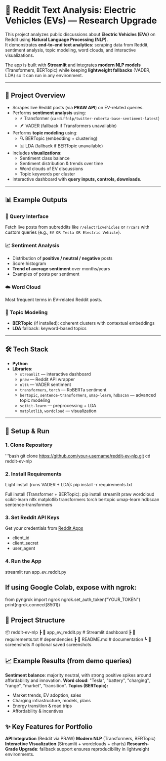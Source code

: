 # 🔋 Reddit Text Analysis: Electric Vehicles (EVs) — Research Upgrade

This project analyzes public discussions about **Electric Vehicles (EVs)** on Reddit using **Natural Language Processing (NLP)**.  
It demonstrates **end-to-end text analytics**: scraping data from Reddit, sentiment analysis, topic modeling, word clouds, and interactive visualizations.  

The app is built with **Streamlit** and integrates **modern NLP models** (Transformers, BERTopic) while keeping **lightweight fallbacks** (VADER, LDA) so it can run in any environment.

---

## 📖 Project Overview
- Scrapes live Reddit posts (via **PRAW API**) on EV-related queries.  
- Performs **sentiment analysis** using:
  - ⚡ Transformer (`cardiffnlp/twitter-roberta-base-sentiment-latest`)  
  - 🪶 VADER (fallback if Transformers unavailable)  
- Performs **topic modeling** using:
  - 🔍 BERTopic (embedding + clustering)  
  - 📊 LDA (fallback if BERTopic unavailable)  
- Includes **visualizations**:
  - Sentiment class balance  
  - Sentiment distribution & trends over time  
  - Word clouds of EV discussions  
  - Topic keywords per cluster  
- Interactive dashboard with **query inputs, controls, downloads**.

---

## 📊 Example Outputs

### 🔎 Query Interface
Fetch live posts from subreddits like `r/electricvehicles` or `r/cars` with custom queries (e.g., `EV OR Tesla OR Electric Vehicle`).

### 📈 Sentiment Analysis
- Distribution of **positive / neutral / negative** posts  
- Score histogram  
- **Trend of average sentiment** over months/years  
- Examples of posts per sentiment  

### ☁️ Word Cloud
Most frequent terms in EV-related Reddit posts.

### 🧩 Topic Modeling
- **BERTopic** (if installed): coherent clusters with contextual embeddings  
- **LDA** fallback: keyword-based topics  

---

## 🛠️ Tech Stack
- **Python**  
- **Libraries:**
  - `streamlit` — interactive dashboard  
  - `praw` — Reddit API wrapper  
  - `nltk` — VADER sentiment  
  - `transformers`, `torch` — RoBERTa sentiment  
  - `bertopic`, `sentence-transformers`, `umap-learn`, `hdbscan` — advanced topic modeling  
  - `scikit-learn` — preprocessing + LDA  
  - `matplotlib`, `wordcloud` — visualization  

---

## 🚀 Setup & Run

### 1. Clone Repository
'''bash
git clone https://github.com/your-username/reddit-ev-nlp.git
cd reddit-ev-nlp


### 2. Install Requirements
Light install (runs VADER + LDA):
pip install -r requirements.txt

Full install (Transformer + BERTopic):
pip install streamlit praw wordcloud scikit-learn nltk matplotlib transformers torch bertopic umap-learn hdbscan sentence-transformers


### 3. Set Reddit API Keys
Get your credentials from [Reddit Apps](https://www.reddit.com/prefs/apps)
- client_id
- client_secret
- user_agent

### 4. Run the App
streamlit run app_ev_reddit.py

## If using Google Colab, expose with ngrok:
from pyngrok import ngrok
ngrok.set_auth_token("YOUR_TOKEN")
print(ngrok.connect(8501))

## 📂 Project Structure
📦 reddit-ev-nlp
 ┣ 📜 app_ev_reddit.py        # Streamlit dashboard
 ┣ 📜 requirements.txt        # dependencies
 ┣ 📜 README.md               # documentation
 ┗ 📂 screenshots             # optional saved screenshots


## 📈 Example Results (from demo queries)
**Sentiment balance**: majority neutral, with strong positive spikes around affordability and innovation.
**Word cloud**: "Tesla", "battery", "charging", "range", "market", "transition".
**Topics (BERTopic):**
- Market trends, EV adoption, sales
- Charging infrastructure, models, plans
- Energy transition & road trips
- Affordability & incentives

## ✨ Key Features for Portfolio
**API Integration** (Reddit via PRAW)
**Modern NLP** (Transformers, BERTopic)
**Interactive Visualization** (Streamlit + wordclouds + charts)
**Research-Grade Upgrade**: fallback support ensures reproducibility in lightweight environments.
